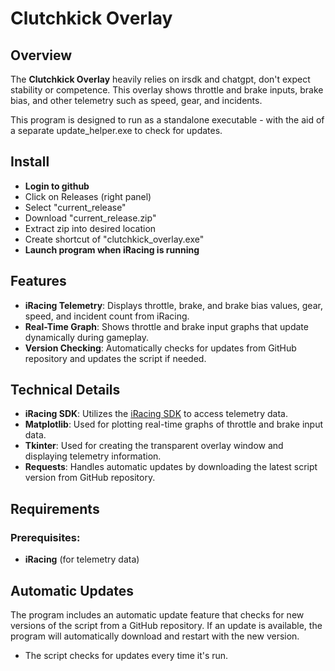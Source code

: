 # Clutchkick Overlay

## Overview
The **Clutchkick Overlay** heavily relies on irsdk and chatgpt, don't expect stability or competence. This overlay shows throttle and brake inputs, brake bias, and other telemetry such as speed, gear, and incidents.

This program is designed to run as a standalone executable - with the aid of a separate update_helper.exe to check for updates.

## Install
- **Login to github**
- Click on Releases (right panel)
- Select "current_release"
- Download "current_release.zip"
- Extract zip into desired location
- Create shortcut of "clutchkick_overlay.exe"
- **Launch program when iRacing is running**

## Features
- **iRacing Telemetry**: Displays throttle, brake, and brake bias values, gear, speed, and incident count from iRacing.
- **Real-Time Graph**: Shows throttle and brake input graphs that update dynamically during gameplay.
- **Version Checking**: Automatically checks for updates from GitHub repository and updates the script if needed.

## Technical Details
- **iRacing SDK**: Utilizes the [iRacing SDK]([https://www.iracing.com/sdk/](https://sajax.github.io/irsdkdocs/)) to access telemetry data.
- **Matplotlib**: Used for plotting real-time graphs of throttle and brake input data.
- **Tkinter**: Used for creating the transparent overlay window and displaying telemetry information.
- **Requests**: Handles automatic updates by downloading the latest script version from GitHub repository.

## Requirements
### Prerequisites:
- **iRacing** (for telemetry data)


## Automatic Updates
The program includes an automatic update feature that checks for new versions of the script from a GitHub repository. If an update is available, the program will automatically download and restart with the new version.
- The script checks for updates every time it's run.
